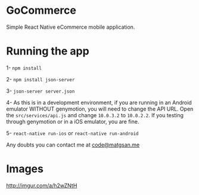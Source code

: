 # GoCommerce
Simple React Native eCommerce mobile application.

# Running the app
1- `npm install` 

2- `npm install json-server`

3- `json-server server.json`

4- As this is in a development environment, if you are running in an Android emulator WITHOUT genymotion, you will need to change the API URL. Open the `src/services/api.js` and change `10.0.3.2` to `10.0.2.2`. If you testing through genymotion or in a iOS emulator, you are fine.

5- `react-native run-ios` or `react-native run-android`

Any doubts you can contact me at code@matgsan.me

# Images
http://imgur.com/a/h2wZNtH

